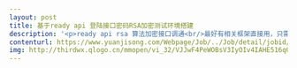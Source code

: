 ```yaml
---                
layout: post       
title: 基于ready api 登陆接口密码RSA加密测试环境搭建           
description: '<p>ready api rsa 算法加密接口调通<br/>最好有相关框架直接用，只需负责相应报错处理即可<br/>最终目的就是加密接口成功调通</p>'     
contenturl: https://www.yuanjisong.com/Webpage/Job/../Job/detail/jobid/101476      
img: http://thirdwx.qlogo.cn/mmopen/vi_32/VJJwF4PeWOBsV3IyOIv4IAHE516q0f2ck7F3gAErbg43s0Kx1eYq1qibYA1BLllKLPmibecPeRCeaM019wRgpE1A/132             
---                 
```

